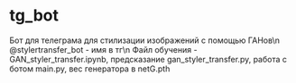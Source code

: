 # tg_bot
Бот для телеграма для стилизации изображений с помощью ГАНов\n
@stylertransfer_bot - имя в тг\n
Файл обучения - GAN_styler_transfer.ipynb, предсказание gan_styler_transfer.py, работа с ботом main.py, вес генератора в netG.pth

